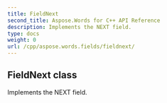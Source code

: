 ```yaml
---
title: FieldNext
second_title: Aspose.Words for C++ API Reference
description: Implements the NEXT field. 
type: docs
weight: 0
url: /cpp/aspose.words.fields/fieldnext/
---
```

## FieldNext class


Implements the NEXT field. 

